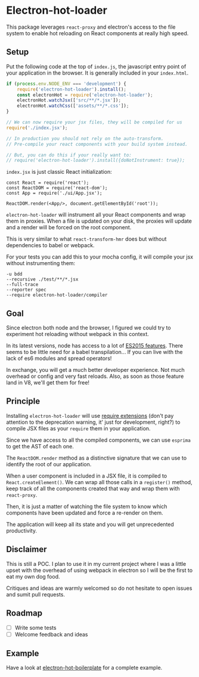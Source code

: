 # Electron-hot-loader

This package leverages `react-proxy` and electron's access to the file system to enable
hot reloading on React components at really high speed.

## Setup

Put the following code at the top of `index.js`, the javascript entry point of your application in the browser.
It is generally included in your `index.html`.

```js
if (process.env.NODE_ENV === 'development') {
    require('electron-hot-loader').install();
    const electronHot = require('electron-hot-loader');
    electronHot.watchJsx(['src/**/*.jsx']);
    electronHot.watchCss(['assets/**/*.css']);
}

// We can now require your jsx files, they will be compiled for us
require('./index.jsx');

// In production you should not rely on the auto-transform.
// Pre-compile your react components with your build system instead.

// But, you can do this if your really want to:
// require('electron-hot-loader').install({doNotInstrument: true});

```

`index.jsx` is just classic React initialization:

```
const React = require('react');
const ReactDOM = require('react-dom');
const App = require('./ui/App.jsx');

ReactDOM.render(<App/>, document.getElementById('root'));
```

`electron-hot-loader` will instrument all your React components and wrap them in proxies.
When a file is updated on your disk, the proxies will update and a render will be forced on the
root component.

This is very similar to what `react-transform-hmr` does but without dependencies to babel or webpack.

For your tests you can add this to your mocha config, it will compile your jsx without instrumenting them:

```
-u bdd
--recursive ./test/**/*.jsx
--full-trace
--reporter spec
--require electron-hot-loader/compiler
```

## Goal

Since electron both node and the browser, I figured we could try to experiment hot reloading without webpack
in this context.

In its latest versions, node has access to a lot of [ES2015 features](https://nodejs.org/en/docs/es6/#ref-1). There seems to be
little need for a babel transpilation... If you can live with the lack of es6 modules and spread operators!

In exchange, you will get a much better developer experience. Not much overhead or config and very fast reloads.
Also, as soon as those feature land in V8, we'll get them for free!

## Principle

Installing `electron-hot-loader` will use [require extensions](https://nodejs.org/api/globals.html#globals_require_extensions)
(don't pay attention to the deprecation warning, it' just for development, right?) to compile JSX files as your `require`
them in your application.

Since we have access to all the compiled components, we can use `esprima` to get the AST of each one.

The `ReactDOM.render` method as a distinctive signature that we can use to identify the root of our application.

When a user component is included in a JSX file, it is compiled to `React.createElement()`.
We can wrap all those calls in a `register()` method, keep track of all the components created that way and wrap them with `react-proxy`.
  
Then, it is just a matter of watching the file system to know which components have been updated and force a re-render
on them.

The application will keep all its state and you will get unprecedented productivity.

## Disclaimer

This is still a POC.
I plan to use it in my current project where I was a little upset with the overhead of using webpack
in electron so I will be the first to eat my own dog food.

Critiques and ideas are warmly welcomed so do not hesitate to open issues and sumit pull requests.

## Roadmap

- [ ] Write some tests
- [ ] Welcome feedback and ideas

## Example

Have a look at [electron-hot-boilerplate](https://github.com/geowarin/electron-hot-boilerplate) for a complete example. 
